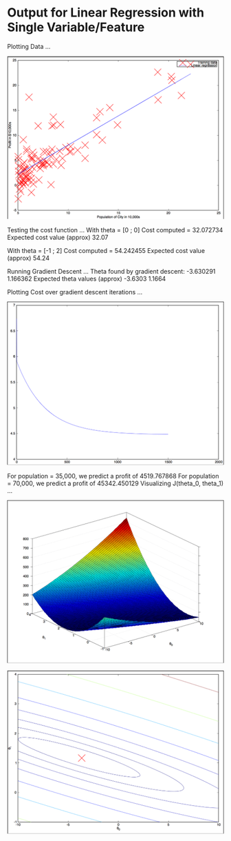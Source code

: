 # Output for Linear Regression with Single Variable/Feature

Plotting Data ...

![linear_reg_single1](img/linear_reg_single1.png)

Testing the cost function ...
With theta = [0 ; 0]
Cost computed = 32.072734
Expected cost value (approx) 32.07

With theta = [-1 ; 2]
Cost computed = 54.242455
Expected cost value (approx) 54.24

Running Gradient Descent ...
Theta found by gradient descent:
-3.630291
1.166362
Expected theta values (approx)
 -3.6303
  1.1664


Plotting Cost over gradient descent iterations ...

![linear_reg_single2](img/linear_reg_single2.png)

For population = 35,000, we predict a profit of 4519.767868
For population = 70,000, we predict a profit of 45342.450129
Visualizing J(theta_0, theta_1) ...


![linear_reg_single3](img/linear_reg_single3.png)

![linear_reg_single4](img/linear_reg_single4.png)
